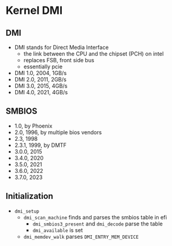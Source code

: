 Kernel DMI
==========

## DMI

- DMI stands for Direct Media Interface
  - the link between the CPU and the chipset (PCH) on intel
  - replaces FSB, front side bus
  - essentially pcie
- DMI 1.0, 2004, 1GB/s
- DMI 2.0, 2011, 2GB/s
- DMI 3.0, 2015, 4GB/s
- DMI 4.0, 2021, 4GB/s

## SMBIOS

- 1.0, by Phoenix
- 2.0, 1996, by multiple bios vendors
- 2.3, 1998
- 2.3.1, 1999, by DMTF
- 3.0.0, 2015
- 3.4.0, 2020
- 3.5.0, 2021
- 3.6.0, 2022
- 3.7.0, 2023

## Initialization

- `dmi_setup`
  - `dmi_scan_machine` finds and parses the smbios table in efi
    - `dmi_smbios3_present` and `dmi_decode` parse the table
    - `dmi_available` is set
  - `dmi_memdev_walk` parses `DMI_ENTRY_MEM_DEVICE`

